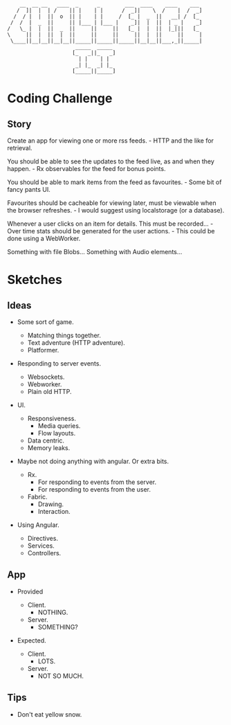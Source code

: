        __  __ __   ____  _      _        ___  ____    ____    ___
       /  ]|  |  | /    || |    | |      /  _]|    \  /    |  /  _]
      /  / |  |  ||  o  || |    | |     /  [_ |  _  ||   __| /  [_
     /  /  |  _  ||     || |___ | |___ |    _]|  |  ||  | _ |    _]
    /   \_ |  |  ||  _  ||     ||     ||   [_ |  |  ||  |_|||   [_
    \     ||  |  ||  |  ||     ||     ||     ||  |  ||     ||     |
     \____||__|__||__|__||_____||_____||_____||__|__||___,_||_____|
                          _____  _____
                         [_   _||_   _]
                           | |    | |
                          _| |_  _| |_
                         [_____||_____]


# Coding Challenge


## Story

Create an app for viewing one or more rss feeds.
	- HTTP and the like for retrieval.

You should be able to see the updates to the feed live, as and when they happen.
	- Rx observables for the feed for bonus points.

You should be able to mark items from the feed as favourites.
	- Some bit of fancy pants UI.

Favourites should be cacheable for viewing later, must be viewable when the browser refreshes.
	- I would suggest using localstorage (or a database).

Whenever a user clicks on an item for details. This must be recorded...
	- Over time stats should be generated for the user actions.
	- This could be done using a WebWorker.

Something with file Blobs...
Something with Audio elements...


# Sketches


## Ideas

- Some sort of game.
	- Matching things together.
	- Text adventure (HTTP adventure).
	- Platformer.

- Responding to server events.
	- Websockets.
	- Webworker.
	- Plain old HTTP.

- UI.
	- Responsiveness.
		- Media queries.
		- Flow layouts.
	- Data centric.
	- Memory leaks.

- Maybe not doing anything with angular. Or extra bits.
	- Rx.
		- For responding to events from the server.
		- For responding to events from the user.
	- Fabric.
		- Drawing.
		- Interaction.

- Using Angular.
	- Directives.
	- Services.
	- Controllers.


## App

- Provided
	- Client.
		- NOTHING.
	- Server.
		- SOMETHING?

- Expected.
	- Client.
		- LOTS.
	- Server.
		- NOT SO MUCH.


## Tips

- Don't eat yellow snow.
